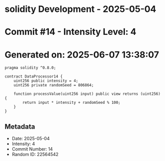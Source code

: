 ﻿# solidity Development - 2025-05-04
# Commit #14 - Intensity Level: 4
# Generated on: 2025-06-07 13:38:07
```solidity
pragma solidity ^0.8.0;

contract DataProcessor14 {
    uint256 public intensity = 4;
    uint256 private randomSeed = 806864;

    function processValue(uint256 input) public view returns (uint256) {
        return input * intensity + randomSeed % 100;
    }
}
```
## Metadata
- Date: 2025-05-04
- Intensity: 4
- Commit Number: 14
- Random ID: 22564542
